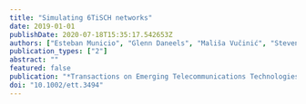 ```yaml
---
title: "Simulating 6TiSCH networks​"
date: 2019-01-01
publishDate: 2020-07-18T15:35:17.542653Z
authors: ["Esteban Municio", "Glenn Daneels", "Mališa Vučinić", "Steven Latré", "Jeroen Famaey", "Yasuyuki Tanaka", "Keoma Brun", "Kazushi Muraoka", "Xavier Vilajosana", "Thomas Watteyne"]
publication_types: ["2"]
abstract: ""
featured: false
publication: "*Transactions on Emerging Telecommunications Technologies*"
doi: "10.1002/ett.3494"
---
```



